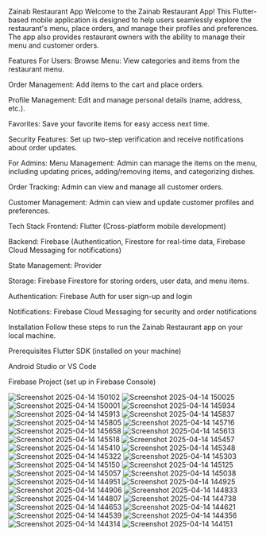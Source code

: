 Zainab Restaurant App
Welcome to the Zainab Restaurant App! This Flutter-based mobile application is designed to help users seamlessly explore the restaurant's menu, place orders, and manage their profiles and preferences. The app also provides restaurant owners with the ability to manage their menu and customer orders.

Features
For Users:
Browse Menu: View categories and items from the restaurant menu.

Order Management: Add items to the cart and place orders.

Profile Management: Edit and manage personal details (name, address, etc.).

Favorites: Save your favorite items for easy access next time.

Security Features: Set up two-step verification and receive notifications about order updates.

For Admins:
Menu Management: Admin can manage the items on the menu, including updating prices, adding/removing items, and categorizing dishes.

Order Tracking: Admin can view and manage all customer orders.

Customer Management: Admin can view and update customer profiles and preferences.

Tech Stack
Frontend: Flutter (Cross-platform mobile development)

Backend: Firebase (Authentication, Firestore for real-time data, Firebase Cloud Messaging for notifications)

State Management: Provider

Storage: Firebase Firestore for storing orders, user data, and menu items.

Authentication: Firebase Auth for user sign-up and login

Notifications: Firebase Cloud Messaging for security and order notifications

Installation
Follow these steps to run the Zainab Restaurant app on your local machine.

Prerequisites
Flutter SDK (installed on your machine)

Android Studio or VS Code

Firebase Project (set up in Firebase Console)


![Screenshot 2025-04-14 150102](https://github.com/user-attachments/assets/7cbb6f35-c913-457a-b2cf-f5a284dd6221)
![Screenshot 2025-04-14 150025](https://github.com/user-attachments/assets/9cd85411-da03-448c-baa9-858899ec9d99)
![Screenshot 2025-04-14 150001](https://github.com/user-attachments/assets/eb08c3c0-02ff-4556-9895-93388a776a2b)
![Screenshot 2025-04-14 145934](https://github.com/user-attachments/assets/6f0d8649-cfe7-449e-a6eb-36a24246a9af)
![Screenshot 2025-04-14 145913](https://github.com/user-attachments/assets/a82397a2-9a41-44cd-bef0-25ac16314bac)
![Screenshot 2025-04-14 145837](https://github.com/user-attachments/assets/37857289-235b-4333-87ac-b691c5ec6f7c)
![Screenshot 2025-04-14 145805](https://github.com/user-attachments/assets/2751c3bb-1f57-4fd6-bb5d-2f49df1e1d88)
![Screenshot 2025-04-14 145716](https://github.com/user-attachments/assets/d9b10a55-4c2f-487e-a8e3-1a4cf9938016)
![Screenshot 2025-04-14 145658](https://github.com/user-attachments/assets/130120fd-faee-4b93-9251-ebe12cd0b2ab)
![Screenshot 2025-04-14 145613](https://github.com/user-attachments/assets/b4d6289d-13c3-480e-ad8d-71930c3374d3)
![Screenshot 2025-04-14 145518](https://github.com/user-attachments/assets/e794c04d-135b-4b46-8d2a-ceb4ec5e32b2)
![Screenshot 2025-04-14 145457](https://github.com/user-attachments/assets/f64426ee-6b57-480a-b1e3-871848894623)
![Screenshot 2025-04-14 145410](https://github.com/user-attachments/assets/c59687c5-0585-4cd5-aba0-184684094eaa)
![Screenshot 2025-04-14 145348](https://github.com/user-attachments/assets/c5aa742d-7ca1-4f37-87c4-64d0f99c9d83)
![Screenshot 2025-04-14 145322](https://github.com/user-attachments/assets/2950d118-0649-4e2d-9194-91eafd307531)
![Screenshot 2025-04-14 145303](https://github.com/user-attachments/assets/c5839c8d-79fe-4722-971b-652ea8f1d2a2)
![Screenshot 2025-04-14 145150](https://github.com/user-attachments/assets/5512019a-1d68-4195-b3ec-05115ff77a3b)
![Screenshot 2025-04-14 145125](https://github.com/user-attachments/assets/14a99df8-3ab6-4534-978b-779f41ae5c17)
![Screenshot 2025-04-14 145057](https://github.com/user-attachments/assets/ebb6ee16-4a49-4e5c-a2e2-7bfb3819d8c1)
![Screenshot 2025-04-14 145038](https://github.com/user-attachments/assets/00f6bf02-8975-4ceb-a117-fda5efa972f1)
![Screenshot 2025-04-14 144951](https://github.com/user-attachments/assets/d5cc8283-917f-45bb-9672-e74a8b25cccc)
![Screenshot 2025-04-14 144925](https://github.com/user-attachments/assets/40b4148d-ed1b-4207-af66-e1ad25e79cac)
![Screenshot 2025-04-14 144906](https://github.com/user-attachments/assets/68390797-503a-4e1f-b242-fd8466b3a0db)
![Screenshot 2025-04-14 144833](https://github.com/user-attachments/assets/e3a70cae-7e19-4681-a5c9-c4264c88345e)
![Screenshot 2025-04-14 144807](https://github.com/user-attachments/assets/32096ed7-2ab1-42ef-9219-ad52092df7c9)
![Screenshot 2025-04-14 144738](https://github.com/user-attachments/assets/5b2bcdbf-ce66-4a6f-95d0-3de8dff568aa)
![Screenshot 2025-04-14 144653](https://github.com/user-attachments/assets/fa4dfff9-300e-4e54-bf06-262d4ecdac87)
![Screenshot 2025-04-14 144621](https://github.com/user-attachments/assets/7f2e44e2-9b40-4e5f-ad1d-19cdc1b0c26e)
![Screenshot 2025-04-14 144539](https://github.com/user-attachments/assets/a5240e54-c863-4701-bc22-894b09a54190)
![Screenshot 2025-04-14 144356](https://github.com/user-attachments/assets/7ec9ae53-4c2e-422e-a732-d7bce1513063)
![Screenshot 2025-04-14 144314](https://github.com/user-attachments/assets/28e8230b-977a-4333-80cf-593e96651551)
![Screenshot 2025-04-14 144151](https://github.com/user-attachments/assets/870ecfd9-6853-4bff-bc8b-9306e0062211)

